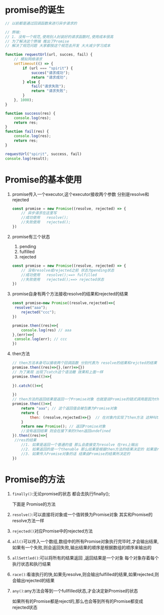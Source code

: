 # promise的诞生

```js
// 以前都是通过回调函数来进行异步请求的

// 弊端:
// 1. 没有一个规范,使用别人封装好的请求函数时,使用成本很高
// 为了解决这个弊端 推出了Promise
// 解决了规范问题 大家都按这个规范去开发 大大减少学习成本

function requestUrl(url, succes, fail) {
    // 模拟网络请求
    setTimeout(() => {
        if (url === "spirit") {
            succes("请求成功");
            return "请求成功";
        } else {
            fail("请求失败");
            return "请求失败";
        }
    }, 1000);
}

function success(res) {
    console.log(res);
    return res;
}
function fail(res) {
    console.log(res);
    return res;
}

requestUrl("spirit", success, fail)
console.log(result);
```

# Promise的基本使用

1. promise传入一个executor,这个executor接收两个参数 分别是resolve和rejected

   ```js
   const promise = new Promise((resolve, rejected) => {
       // 异步请求在这里写
       //成功使用   resolve();
       //失败使用   rejected();
   })
   ```

   

2. promise有三个状态

   1. pending 
   2. fulfilled
   3. rejected

   ```js
   const promise = new Promise((resolve, rejected) => {
       // 没有resolve或rejected之前 状态为pending状态 
       //成功使用   resolve();==> fulfilled
       //失败使用   rejected();==> rejected状态
   })
   ```

3. promise自身有两个方法接收resolve的结果和rejected的结果

   ```js
   const promise=new Promise((resolve,rejected)=>{
   	resolve("aaa");
       rejected("ccc");
   })
   
   promise.then((res)=>{
       console.log(res) // aaa
   },(err)=>{
   	console.log(err); // ccc
   })
   ```

4. then方法

   ```js
   // then方法本身可以接收两个回调函数 分别代表为 resolve的结果和rejcted的结果
   promise.then((res)=>{},(err)=>{})
   // 为了美观 出现了catch这个语法糖 效果和上面一样
   promise.then(()=>{
       
   }).catch(()=>{
       
   })
   // then方法的返回结果是返回一个Promise对象 也就是说Promise的链式调用是因为then方法自身是会返回一个Promise对象
   promise.then(()=>{
       return "aaa"; // 这个返回值会被包裹为Promise对象
       return {
           then: (resolve,rejected)=>{}  // 在对象内实现了then方法 这种叫thenable方法 
       }
       return new Promise(); // 返回Promise对象
       //没有返回结果 则会在接下来的then返回undefined
   }).then((res)=>{
   	//res的结果
       //1. 如果是返回一个普通的值 那么会直接变为resolve 在res上输出
       //2. 如果返回的是一个thenable 那么结果是根据then方法的结果决定的 如果是resolve则是fulfilled 如果是rejectd则是rejected
       //3. 如果传入Promise对象的话 结果由Promise的结果所决定的
   })
   ```
# Promise的方法

1. `finally()`:无论promise的状态 都会去执行finally();

   下面是 Promise的方法

2. `resolve()`:可以直接将对象或一个值转换为Promise对象 其实和Promise的resolve方法一样

3. `rejected()`对应Promise中的rejected方法

4. `all()`可以传入一个数组,数组中的所有Promise对象执行完毕时,才会输出结果,如果有一个失败,则会返回失败,输出结果的顺序是根据数组的顺序来输出的

5. `allSettled()`:可以将所有的结果返回 ,返回结果是一个对象 每个对象存着每个执行状态和执行结果

6. `race()`:看谁执行的快,如果先resolve,则会输出fulfilled的结果,如果rejected,则会输出rejected的结果

7. `any()`:any方法会等到一个fullfilled状态,才会决定新Promise的状态

   ​			如果所有的Promise都是reject的,那么也会等到所有的Promise都变成rejected状态

